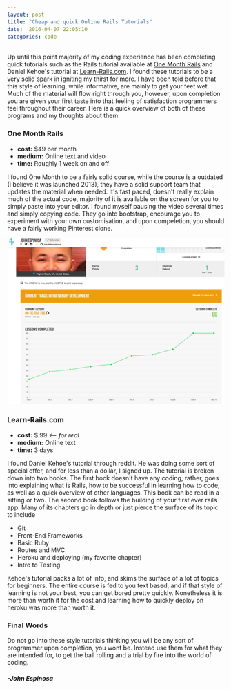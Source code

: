 ```yaml
---
layout: post
title: "Cheap and quick Online Rails Tutorials"
date:  2016-04-07 22:05:10
categories: code
---
```


Up until this point majority of my coding experience has been completing quick tutorials such as the Rails tutorial available at [One Month Rails](https://onemonth.com/) and Daniel Kehoe's tutorial at [Learn-Rails.com](http://learn-rails.com//). I found these tutorials to be a very solid spark in igniting my thirst for more. I have been told before that this style of learning, while informative, are mainly to get your feet wet. Much of the material will flow right through you, however, upon completion you are given your first taste into that feeling of satisfaction programmers feel throughout their career. Here is a quick overview of both of these programs and my thoughts about them.

### One Month Rails

+ **cost:** $49 per month 
+ **medium:** Online text and video
+ **time:** Roughly 1 week on and off

I found One Month to be a fairly solid course, while the course is a outdated (I believe it was launched 2013), they have a solid support team that updates the material when needed. It's fast paced, doesn't really explain much of the actual code, majority of it is available on the screen for you to simply paste into your editor. I found myself pausing the video several times and simply copying code. They go into bootstrap, encourage you to experiment with your own customisation, and upon compeletion, you should have a fairly working Pinterest clone. 

![Pinteresting app](https://github.com/johnfelixespinosa/johnfelixespinosa.github.io/blob/master/img/LearnSS.png)

### Learn-Rails.com

+ **cost:** $.99 <-- _for real_ 
+ **medium:** Online text 
+ **time:** 3 days

I found Daniel Kehoe's tutorial through reddit. He was doing some sort of special offer, and for less than a dollar, I signed up. The tutorial is broken down into two books. The first book doesn't have any coding, rather, goes into explaining what is Rails, how to be successful in learning how to code, as well as a quick overview of other languages. This book can be read in a sitting or two. The second book follows the building of your first ever rails app. Many of its chapters go in depth or just pierce the surface of its topic to include

+ Git
+ Front-End Frameworks
+ Basic Ruby
+ Routes and MVC
+ Heroku and deploying (my favorite chapter)
+ Intro to Testing

Kehoe's tutorial packs a lot of info, and skims the surface of a lot of topics for beginners. The entire course is fed to you text based, and if that style of learning is not your best, you can get bored pretty quickly. Nonetheless it is more than worth it for the cost and learning how to quickly deploy on heroku was more than worth it.

### Final Words

Do not go into these style tutorials thinking you will be any sort of programmer upon completion, you wont be. Instead use them for what they are intended for, to get the ball rolling and a trial by fire into the world of coding.

#### _-John Espinosa_  